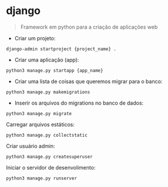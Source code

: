 # django

> Framework em python para a criação de aplicações web

- Criar um projeto:

`django-admin startproject {project_name} .`

- Criar uma aplicação (app):

`python3 manage.py startapp {app_name}`

- Criar uma lista de coisas que queremos migrar para o banco:

`python3 manage.py makemigrations`

- Inserir os arquivos do migrations no banco de dados:

`python3 manage.py migrate`

Carregar arquivos estáticos:

`python3 manage.py collectstatic`

Criar usuário admin:

`python3 manage.py createsuperuser`

Iniciar o servidor de desenvolimento:

`python3 manage.py runserver`

